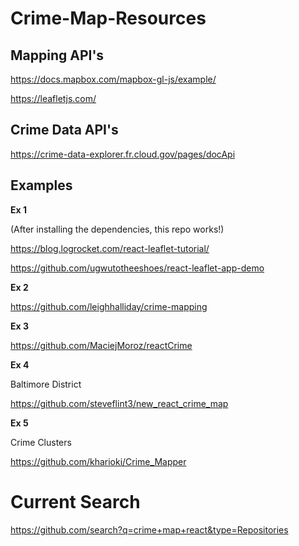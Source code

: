 # Crime-Map-Resources


## Mapping API's

https://docs.mapbox.com/mapbox-gl-js/example/

https://leafletjs.com/

## Crime Data API's

https://crime-data-explorer.fr.cloud.gov/pages/docApi

## Examples

**Ex 1**

(After installing the dependencies, this repo works!)

https://blog.logrocket.com/react-leaflet-tutorial/


https://github.com/ugwutotheeshoes/react-leaflet-app-demo

**Ex 2**

https://github.com/leighhalliday/crime-mapping

**Ex 3**

https://github.com/MaciejMoroz/reactCrime

**Ex 4**

Baltimore District

https://github.com/steveflint3/new_react_crime_map

**Ex 5**

Crime Clusters

https://github.com/kharioki/Crime_Mapper

# Current Search

https://github.com/search?q=crime+map+react&type=Repositories
